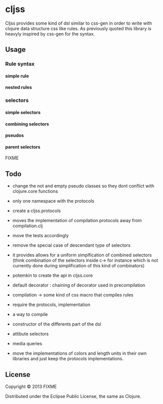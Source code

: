 # cljss

Cljss provides some kind of dsl similar to css-gen in order to write with
clojure data structure css like rules. As previously quoted this library is 
heavyly inspired by css-gen for the syntax.

## Usage

### Rule syntax
#### simple rule
#### nested rules
### selectors
#### simple selectors
#### combining selectors
#### pseudos 
#### parent selectors

FIXME

## Todo 
 - change the not and empty pseudo classes so they dont conflict with clojure.core functions
 - only one namespace with the protocols
  - create a cljss.protocols
  - moves the implementation of compilation protocols away from compilation.clj
   - move the tests accordingly
 - remove the special case of descendant type of selectors
  - it provides allows for a uniform simplfication of combined selectors
    (think combination of the selectors inside c-> for instance which is not currently done 
    during simplification of this kind of combinators)

 - potemkin to create the api in cljss.core
  - default decorator : chaining of decorator used in precompilation
  - compilation -> some kind of css macro that compiles rules
  - require the protocols, implementation
  - a way to compile
  - constructor of the differents part of the dsl
 - attibute selectors
 - media queries
 - move the implementations of colors and length units in their own libraries
   and just keep the protocols implementations.

## License

Copyright © 2013 FIXME

Distributed under the Eclipse Public License, the same as Clojure.
